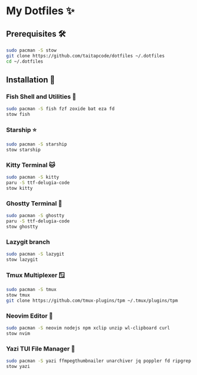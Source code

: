 # My Dotfiles ✨

## Prerequisites 🛠️

```bash
sudo pacman -S stow
git clone https://github.com/taitapcode/dotfiles ~/.dotfiles
cd ~/.dotfiles
```

## Installation 🚀

### Fish Shell and Utilities 🐚

```bash
sudo pacman -S fish fzf zoxide bat eza fd
stow fish
```

### Starship ⭐️

```bash
sudo pacman -S starship
stow starship
```

### Kitty Terminal 🐱

```bash
sudo pacman -S kitty
paru -S ttf-delugia-code
stow kitty
```

### Ghostty Terminal 👻

```bash
sudo pacman -S ghostty
paru -S ttf-delugia-code
stow ghostty
```

### Lazygit branch

```bash
sudo pacman -S lazygit
stow lazygit
```

### Tmux Multiplexer 🪟

```bash
sudo pacman -S tmux
stow tmux
git clone https://github.com/tmux-plugins/tpm ~/.tmux/plugins/tpm
```

### Neovim Editor 📝

```bash
sudo pacman -S neovim nodejs npm xclip unzip wl-clipboard curl
stow nvim
```

### Yazi TUI File Manager 📁

```bash
sudo pacman -S yazi ffmpegthumbnailer unarchiver jq poppler fd ripgrep fzf zoxide 7zip
stow yazi
```
